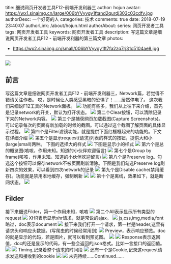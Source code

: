 title: 细说网页开发者工具F12-前端开发利器三
author: hojun
avatar: https://wx1.sinaimg.cn/large/006bYVyvgy1ftand2qurdj303c03cdfv.jpg
authorDesc: 一个好奇的人
categories: 技术
comments: true
date: 2018-07-19 23:40:07
authorLink: /about/hojun.html
authorAbout:
series: 网页开发者工具
tags: 网页开发者工具
keywords: 网页开发者工具
description: 写这篇文章是细说网页开发者工具F12 - 前端开发利器的第三篇文章
photos:
 - https://wx2.sinaimg.cn/small/006bYVyvgy1ft7fa2zq7rj31c5104ae8.jpg
---
![](https://wx2.sinaimg.cn/large/006bYVyvgy1ft7fa2zq7rj31c5104ae8.jpg)
## 前言
写这篇文章是细说网页开发者工具F12 - 前端开发利器三，Network篇，若觉得不错请关注作者。
哎，是时候让人类感受黑暗的恐惧了！......居然停电了。
这次我们来细说F12工具的Network面板。
![](https://wx4.sinaimg.cn/large/006bYVyvgy1ftflfetcijj31050kjk0p.jpg)
功能有些多，我们从上往下来介绍，首先是记录network的开关，默认为打开状态。
![](https://wx2.sinaimg.cn/large/006bYVyvgy1ftflfe85ovj31060ki40t.jpg)
第二个Clear按钮，可以清除记录下来的Network内容。
![](https://wx3.sinaimg.cn/large/006bYVyvgy1ftflfdmlbdj31060jkwjg.jpg)
第三个是捕获网页加载截图(Capture Screenshots)。可以记录每次的页面有新加载的时候的截图。可以通过这个截图了解页面的具体显示过程。
![](https://wx2.sinaimg.cn/large/006bYVyvgy1ftflfd0t46j310a0jl49l.jpg)
第四个是Filter滤镜功能，就是提供下面红框框起来的功能的。下文在详细介绍
![](https://wx2.sinaimg.cn/large/006bYVyvgy1ftflfcefftj31090jnwpk.jpg)
第五个是显示request(请求)列表的样式的按钮，提供大和小(large|small)两种。
下图的选择大的样式
![](https://wx1.sinaimg.cn/large/006bYVyvgy1ftflfbmxefj31090jmwl6.jpg)
下图是显示小的样式
![](https://wx2.sinaimg.cn/large/006bYVyvgy1ftflfazw0mj31080ieaft.jpg)
第六个是总的概览图(咳咳，作用未知。知道的小伙伴欢迎留言)
![](https://wx3.sinaimg.cn/large/006bYVyvgy1ftflfaf4i7j31070jqq9l.jpg)
第七个是Group by frame(咳咳，作用未知。知道的小伙伴欢迎留言)
![](https://wx2.sinaimg.cn/large/006bYVyvgy1ftflf9vcb7j31080jlwl7.jpg)
第八个是Preserve log。勾选这个按钮可以保存network不被页面刷新清除。下图是我们勾选Preserve log刷新四次的效果，可以看到四次network的记录
![](https://wx1.sinaimg.cn/large/006bYVyvgy1ftflf97ozxj31060jk7b9.jpg)
第九个是Disable cache(禁用缓存)。功能就是禁用本地缓存，强制刷新
![](https://wx2.sinaimg.cn/large/006bYVyvgy1ftflf8lz40j31080jln3e.jpg)
![](https://wx2.sinaimg.cn/large/006bYVyvgy1ftflf7yfeoj31090jkgrf.jpg)
第十个是离线，效果如下，就是断网状态。
![](https://wx1.sinaimg.cn/large/006bYVyvgy1ftflf7eekgj31070jiq4l.jpg)
## Filder
接下来细说Filder，第一个作用未知，咳咳
![](https://wx2.sinaimg.cn/large/006bYVyvgy1ftflf6y5dij31080jiafv.jpg)
第二个All表示显示所有类型的request
![](https://wx2.sinaimg.cn/large/006bYVyvgy1ftflf6btulj31070jn0yj.jpg)
XHR表示显示xhr请求，就是常说的ajax。
![](https://wx4.sinaimg.cn/large/006bYVyvgy1ftflf5rt7rj31080jiad9.jpg)
js,css,img,media,font略过，doc表示document
![](https://wx4.sinaimg.cn/large/006bYVyvgy1ftflf5arzfj31070jiwhl.jpg)
接下来我们打开一个请求，第一栏是header,这里有请求头和响应头数据。(写爬虫的时候经常用到)
![](https://wx3.sinaimg.cn/large/006bYVyvgy1ftflf4u2ypj31070jiwj7.jpg)
Preview，表示响应预览。doc的就是显示的代码，若是图片，就可以看到预览图。
![](https://wx2.sinaimg.cn/large/006bYVyvgy1ftflf47tzej31090jmdl0.jpg)
![](https://wx4.sinaimg.cn/large/006bYVyvgy1ftflf3m6pvj310a0jm13f.jpg)
Response表示返回值，doc的还是显示的代码，有一些会返回的json格式。比如一言接口的返回值。
![](https://wx4.sinaimg.cn/large/006bYVyvgy1ftflf2uwdjj31090jbwjn.jpg)
![](https://wx1.sinaimg.cn/large/006bYVyvgy1ftflf1x2gtj31090jcdiz.jpg)
Timing,记录着整个请求的时间段
![](https://wx2.sinaimg.cn/large/006bYVyvgy1ftflf1f8zkj31080iv77c.jpg)
还有一个是Cookie,记录这request请求发送和接收到的cookie
![](https://wx1.sinaimg.cn/large/006bYVyvgy1ftflf0f4u0j310a0jljvq.jpg)
![](https://wx4.sinaimg.cn/large/006bYVyvgy1ftflezq96oj31090jjgq1.jpg)
未完待续......Continued......